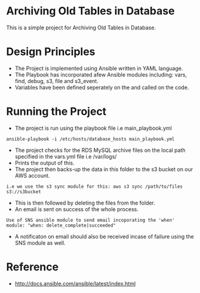 # Archiving Old Tables in Database
This is a simple project for Archiving Old Tables in Database.
# Design Principles
- The Project is implemented using Ansible written in YAML language.
- The Playbook has incorporated afew Ansible modules including: vars, find, debug, s3, file and s3_event.
- Variables have been defined seperately on the and called on the code.
# Running the Project
- The project is run using the playbook file i.e main_playbook.yml
```
ansible-playbook -i /etc/hosts/database_hosts main_playbook.yml
```
- The project checks for the RDS MySQL archive files on the local path specified in the vars.yml file i.e /var/logs/
- Prints the output of this.
- The project then backs-up the data in this folder to the s3 bucket on our AWS account.
```
i.e we use the s3 sync module for this: aws s3 sync /path/to/files s3://s3bucket
```
- This is then followed by deleting the files from the folder.
- An email is sent on success of the whole process.
```
Use of SNS ansible module to send email incoporating the 'when' module: "when: delete_complete|succeeded"
```
- A notificaton on email should also be received incase of failure using the SNS module as well.
# Reference
- http://docs.ansible.com/ansible/latest/index.html


